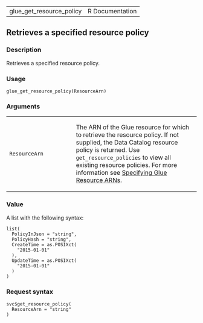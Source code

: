 <table style="width: 100%;">
<tbody>
<tr class="odd">
<td>glue_get_resource_policy</td>
<td style="text-align: right;">R Documentation</td>
</tr>
</tbody>
</table>

## Retrieves a specified resource policy

### Description

Retrieves a specified resource policy.

### Usage

    glue_get_resource_policy(ResourceArn)

### Arguments

<table>
<colgroup>
<col style="width: 35%" />
<col style="width: 65%" />
</colgroup>
<tbody>
<tr class="odd">
<td><code
id="glue_get_resource_policy_:_ResourceArn">ResourceArn</code></td>
<td><p>The ARN of the Glue resource for which to retrieve the resource
policy. If not supplied, the Data Catalog resource policy is returned.
Use <code>get_resource_policies</code> to view all existing resource
policies. For more information see <a
href="https://docs.aws.amazon.com/glue/latest/dg/glue-specifying-resource-arns.html">Specifying
Glue Resource ARNs</a>.</p></td>
</tr>
</tbody>
</table>

### Value

A list with the following syntax:

    list(
      PolicyInJson = "string",
      PolicyHash = "string",
      CreateTime = as.POSIXct(
        "2015-01-01"
      ),
      UpdateTime = as.POSIXct(
        "2015-01-01"
      )
    )

### Request syntax

    svc$get_resource_policy(
      ResourceArn = "string"
    )
